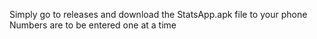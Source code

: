 Simply go to releases and download the StatsApp.apk file to your phone
Numbers are to be entered one at a time 
